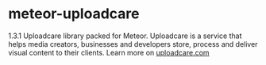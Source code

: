 # meteor-uploadcare

1.3.1 Uploadcare library packed for Meteor. Uploadcare is a service that helps media creators, businesses and developers store, process and deliver visual content to their clients. Learn more on [uploadcare.com](uploadcare.com)

